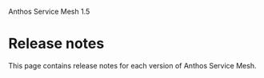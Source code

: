 Anthos Service Mesh 1.5

#  Release notes

This page contains release notes for each version of Anthos Service Mesh.

